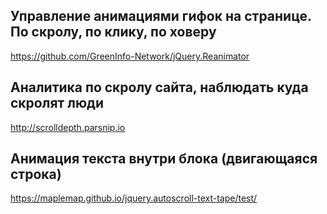 ## Управление анимациями гифок на странице. По скролу, по клику, по ховеру
https://github.com/GreenInfo-Network/jQuery.Reanimator

## Аналитика по скролу сайта, наблюдать куда скролят люди
http://scrolldepth.parsnip.io

## Анимация текста внутри блока (двигающаяся строка) 
https://maplemap.github.io/jquery.autoscroll-text-tape/test/

